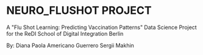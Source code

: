 # NEURO_FLUSHOT PROJECT
A "Flu Shot Learning: Predicting Vaccination Patterns" Data Science Project for the ReDI School of Digital Integration Berlin

By:
Diana Paola Americano Guerrero
Sergii Makhin 
